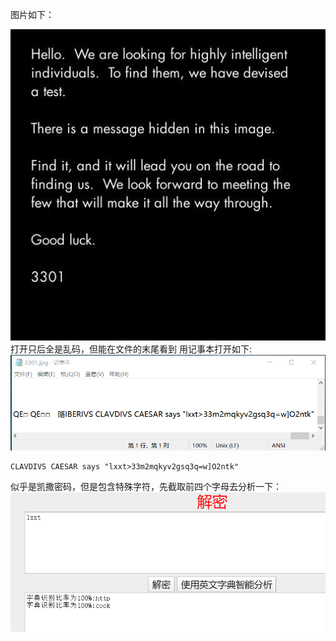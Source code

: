图片如下：

![3301](./images/3301.jpg)
打开只后全是乱码，但能在文件的末尾看到
用记事本打开如下:
![记事本打开](./images/1.png)

```
CLAVDIVS CAESAR says "lxxt>33m2mqkyv2gsq3q=w]O2ntk"
```

似乎是凯撒密码，但是包含特殊字符，先截取前四个字母去分析一下：
![decode1](./images/decode1.png)
